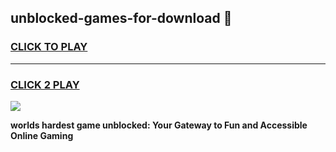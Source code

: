 
## unblocked-games-for-download 👋
<h3>
<a href="https://premium.freeplayer.one?title=unblocked-games-for-download&ref=14F">CLICK TO PLAY</a></h3>
<hr>

<h3>
<a href="https://premium.freeplayer.one?title=unblocked-games-for-download&ref=14F">CLICK 2 PLAY</a>
  
</h3>

<a href="https://premium.freeplayer.one?title=unblocked-games-for-download&ref=12F/"><img src="https://clearcache.store/games.png"></a>


**worlds hardest game unblocked: Your Gateway to Fun and Accessible Online Gaming**
